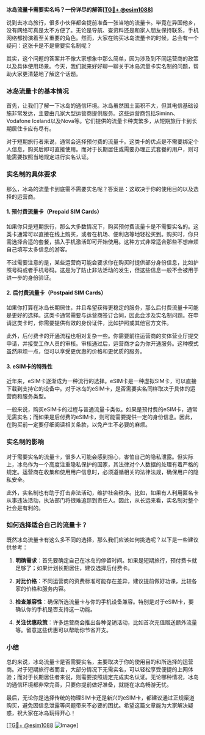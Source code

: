 **冰岛流量卡需要实名吗？一份详尽的解答[[TG💪+ @esim1088](https://t.me/s/esim1088)]**

说到去冰岛旅行，很多小伙伴都会提前准备一张当地的流量卡。毕竟在异国他乡，没有网络可真是太不方便了。无论是导航、查资料还是和家人朋友保持联系，手机网络都扮演着至关重要的角色。然而，大家在购买冰岛流量卡的时候，总会有一个疑问：这张卡是不是需要实名制呢？

其实，这个问题的答案并不像大家想象中那么简单，因为涉及到不同运营商的政策以及具体使用场景。今天，我们就来好好聊一聊关于冰岛流量卡实名制的问题，帮助大家更清楚地了解这个话题。

### 冰岛流量卡的基本情况

首先，让我们了解一下冰岛的通信环境。冰岛虽然国土面积不大，但其电信基础设施非常发达，主要由几家大型运营商提供服务。这些运营商包括Siminn、Vodafone Iceland以及Nova等。它们提供的流量卡种类繁多，从短期旅行卡到长期居住卡应有尽有。

对于短期旅行者来说，通常会选择预付费的流量卡。这类卡的优点是不需要绑定个人信息，购买后即可直接使用。而对于长期居住或需要办理正式套餐的用户，则可能需要按照当地规定进行实名认证。

### 实名制的具体要求

那么，冰岛的流量卡到底需不需要实名呢？答案是：这取决于你的使用目的以及选择的运营商。

#### 1. 预付费流量卡（Prepaid SIM Cards）
如果你只是短期旅行，那么大多数情况下，购买预付费流量卡是不需要实名的。这类卡通常可以直接在线上购买，或者在机场、便利店等地轻松买到。购买时，你只需选择合适的套餐，插入手机激活即可开始使用。这种方式非常适合那些不想麻烦自己填写太多信息的游客。

不过需要注意的是，某些运营商可能会要求你在购买时提供部分身份信息，比如护照号码或者手机号码。这是为了防止非法活动的发生，但这些信息一般不会被用于进一步的身份验证。

#### 2. 后付费流量卡（Postpaid SIM Cards）
如果你打算在冰岛长期居住，并且希望获得更稳定的服务，那么后付费流量卡可能是更好的选择。这类卡通常需要与运营商签订合同，因此会涉及实名制问题。在申请这类卡时，你需要提供有效的身份证件，比如护照或其他官方文件。

此外，后付费卡的开通流程也相对复杂一些。你需要前往运营商的实体营业厅提交申请，并接受工作人员的审核。审核通过后，运营商才会为你开通服务。这种模式虽然麻烦一点，但可以享受更优惠的价格和更优质的服务。

#### 3. eSIM卡的特殊性
近年来，eSIM卡逐渐成为一种流行的选择。eSIM卡是一种虚拟SIM卡，可以直接下载到支持它的设备中。对于冰岛的eSIM卡，是否需要实名同样取决于具体的运营商和服务类型。

一般来说，购买eSIM卡的过程与普通流量卡类似。如果是预付费的eSIM卡，通常无需实名；而如果是后付费的eSIM卡，则可能需要提供一定的身份信息。因此，在购买前一定要仔细阅读相关条款，以免产生不必要的麻烦。

### 实名制的影响

对于需要实名的流量卡，很多人可能会感到担心，害怕自己的隐私泄露。但实际上，冰岛作为一个高度注重隐私保护的国家，其法律对个人数据的处理有着严格的规定。运营商在收集和使用用户信息时，必须遵循相关的法律法规，确保用户的隐私安全。

此外，实名制也有助于打击非法活动，维护社会秩序。比如，如果有人利用匿名卡从事违法活动，执法部门将很难追踪到责任人。因此，从长远来看，实名制对整个社会是有利的。

### 如何选择适合自己的流量卡？

既然冰岛流量卡有这么多不同的选择，那么我们应该如何挑选呢？以下是一些建议供参考：

1. **明确需求**：首先要确定自己在冰岛的停留时间。如果是短期旅行，预付费卡就足够了；如果计划长期居住，建议选择后付费卡。
   
2. **对比价格**：不同运营商的资费标准可能存在差异，建议提前做好功课，比较各家的价格和服务内容。

3. **检查兼容性**：确保所选流量卡与你的手机设备兼容。特别是对于eSIM卡，要确认你的手机是否支持这一功能。

4. **关注优惠政策**：许多运营商会推出各种促销活动，比如首次充值赠送额外流量等。留意这些优惠可以帮助你节省开支。

### 小结

总的来说，冰岛流量卡是否需要实名，主要取决于你的使用目的和所选择的运营商。对于短期旅行者而言，大部分情况下无需实名，可以轻松享受便捷的上网体验；而对于长期居住者来说，则需要按照规定完成实名认证。无论哪种情况，冰岛的通信环境都非常完善，只要你提前做好准备，就能在冰岛畅游无忧。

最后，无论你是选择传统的物理SIM卡还是新兴的eSIM卡，都建议通过正规渠道购买，避免因信息泄露等问题带来不必要的困扰。希望这篇文章能为大家解决疑惑，祝大家在冰岛玩得开心！

[[TG💪+ @esim1088](https://t.me/s/esim1088) ![Image](https://i.postimg.cc/4NQfJmqS/Snipaste-2025-05-13-00-14-12.png)]